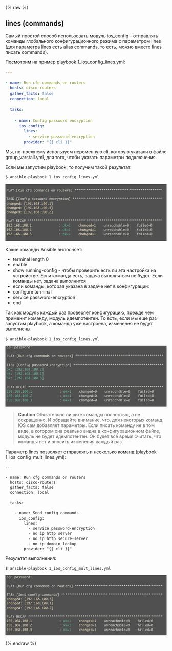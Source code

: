 {% raw %}
## lines (commands)

Самый простой способ использовать модуль ios_config - отправлять команды глобального конфигурационного режима с параметром lines (для параметра lines есть alias commands, то есть, можно вместо lines писать commands).

Посмотрим на пример playbook 1_ios_config_lines.yml:
```yml
---

- name: Run cfg commands on routers
  hosts: cisco-routers
  gather_facts: false
  connection: local

  tasks:

    - name: Config password encryption
      ios_config:
        lines:
          - service password-encryption
        provider: "{{ cli }}"
```

Мы, по-прежнему используем переменную cli, которую указали в файле group_vars/all.yml, для того, чтобы указать параметры подключения.

Если мы запустим playbook, то получим такой результат:
```
$ ansible-playbook 1_ios_config_lines.yml
```

![6_ios_config_lines](https://raw.githubusercontent.com/natenka/PyNEng/master/images/15_ansible/6_ios_config_lines.png)

Какие команды Ansible выполняет:
* terminal length 0
* enable
* show running-config - чтобы проверить есть ли эта настройка на устройстве. Если команда есть, задача выполняться не будет. Если команды нет, задача выполнится
* если команды, которая указана в задаче нет в конфигурации:
 * configure terminal
 * service password-encryption
 * end

Так как модуль каждый раз проверяет конфигурацию, прежде чем применит команду, модуль идемпотентен.
То есть, если мы ещё раз запустим playbook, а команда уже настроена, изменения не будут выполнены:
```
$ ansible-playbook 1_ios_config_lines.yml
```

![6_ios_config_lines](https://raw.githubusercontent.com/natenka/PyNEng/master/images/15_ansible/6_ios_config_lines_2.png)

> **Caution** Обязательно пишите команды полностью, а не сокращенно. И обращайте внимание, что, для некоторых команд, IOS сам добавляет параметры. Если писать команду не в том виде, в котором она реально видна в конфигурационном файле, модуль не будет идемпотентен. Он будет всё время считать, что команды нет и вносить изменения каждый раз. 

Параметр lines позволяет отправлять и несколько команд (playbook 1_ios_config_mult_lines.yml):
```
---

- name: Run cfg commands on routers
  hosts: cisco-routers
  gather_facts: false
  connection: local

  tasks:

    - name: Send config commands
      ios_config:
        lines:
          - service password-encryption
          - no ip http server
          - no ip http secure-server
          - no ip domain lookup
        provider: "{{ cli }}"
```

Результат выполнения:
```
$ ansible-playbook 1_ios_config_mult_lines.yml
```

![6_ios_config_mult_lines](https://raw.githubusercontent.com/natenka/PyNEng/master/images/15_ansible/6_ios_config_mult_lines.png)

{% endraw %}
